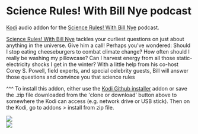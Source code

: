 Science Rules! With Bill Nye podcast
=============================

<a href="www.kodi.tv">Kodi</a> audio addon for the <a href="https://billnyepodcast.com">Science Rules! With Bill Nye</a> podcast.<br>

<a href="https://billnyepodcast.com">Science Rules! With Bill Nye</a> tackles your curliest questions on just about anything in the universe. Give him a call! Perhaps you’ve wondered: Should I stop eating cheeseburgers to combat climate change? How often should I really be washing my pillowcase? Can I harvest energy from all those static-electricity shocks I get in the winter? With a little help from his co-host Corey S. Powell, field experts, and special celebrity guests, Bill will answer those questions and convince you that science rules<br>

^^^ To install this addon, either use the <a href="https://www.tvaddons.co/github-browser-kodi/">Kodi Github installer</a> addon or save the .zip file downloaded from the 'clone or download' button above to somewhere the Kodi can access (e.g. network drive or USB stick). Then on the Kodi, go to addons > install from zip file.<br>

<img src="https://content.production.cdn.art19.com/images/eb/bc/3b/d6/ebbc3bd6-3bf5-491a-8962-2aed7fe5a684/5ee5564adf3b635d8c079a6b08a33e8e807ef4e5b26a45c3eee1691ee85d28062da380cfc6b02840935292138bdee7281d98734578fae5d3fa92425de5c5590a.jpeg"><br>
<a href="http://www.kodi.tv"><img src="https://kodi.tv/sites/default/files/page/field_image/about--devices.jpg">

